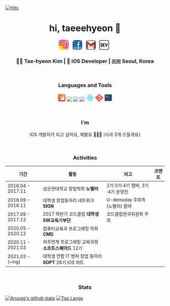 [![Hits](https://hits.seeyoufarm.com/api/count/incr/badge.svg?url=https%3A%2F%2Fgithub.com%2FTaehyeon-Kim&count_bg=%23DED0FF&title_bg=%239E9E9E&icon=&icon_color=%23E7E7E7&title=hits&edge_flat=false)](https://hits.seeyoufarm.com)
<h1 align='center'>hi, taeeehyeon 👀</h1> 

<p align='center'> 
<a href="https://www.instagram.com/taekki.dev/"><img height="32" src="https://github.com/Taehyeon-Kim/Taehyeon-Kim/blob/master/icon/iconfinder_social-media_instagram_1543322.png?raw=true"></a>&nbsp;&nbsp;
<a href="https://www.facebook.com/taekki97"><img height="30" src="https://github.com/Taehyeon-Kim/Taehyeon-Kim/blob/master/icon/iconfinder_social-media_facebook_1543325.png?raw=true"></a>&nbsp;&nbsp;
<a href="mailto:taehyeon.dev@gmail.com?subject=subject text"><img height="30" src="https://github.com/Taehyeon-Kim/Taehyeon-Kim/blob/master/icon/iconfinder_social-media_gmail_1873613.png?raw=true"></a>&nbsp;&nbsp;
<a href="https://taekki-dev.tistory.com/"><img height="30" src="https://github.com/Taehyeon-Kim/Taehyeon-Kim/blob/master/icon/iconfinder_84_Dev_logo_logos_4374078.png?raw=true"></a>&nbsp;&nbsp;
</p>

<h3 align='center'> 💁🏻 Tae-hyeon Kim |  iOS Developer | 🇰🇷 Seoul, Korea </h3> 

<br>

<h3 align='center'> Languages and Tools </h3>

<p align=center>
  <code><img height="25" src="https://github.com/Taehyeon-Kim/Taehyeon-Kim/blob/master/icon/iconfinder_swift-seeklogo_1010066.png"></code>
  <code><img height="25" src="https://user-images.githubusercontent.com/61109660/112825126-59d52f80-90c6-11eb-875d-a0cd23aabe25.png"></code>
  <code><img height="25" src="https://user-images.githubusercontent.com/61109660/112825135-5b9ef300-90c6-11eb-87a8-ebb4be6b30a3.png"></code>
  <code><img height="25" src="https://user-images.githubusercontent.com/61109660/112825263-838e5680-90c6-11eb-8333-a722dd51cdbf.png"></code>
  <code><img height="25" src="https://github.com/Taehyeon-Kim/Taehyeon-Kim/blob/master/icon/iconfinder_React.js_logo_1174949.png"></code>
  <code><img height="25" src="https://github.com/Taehyeon-Kim/Taehyeon-Kim/blob/master/icon/iconfinder_social_media_social_media_logo_git_2993773.png"></code>
  <code><img height="25" src="https://github.com/Taehyeon-Kim/Taehyeon-Kim/blob/master/icon/iconfinder_terminal_285695.png"></code>
</p>

<br>

<h3 align='center'> I'm </h3>

<p align=center>
iOS 개발자가 되고 싶어요, 제발요  (사과 3개 드릴게요) <br>
</p>

<br>

<h3 align='center'> Activities </h3>

  |기간|활동|비고|코멘트|
  |---|----|---|---|
  |2016.04 - 2017.11| 성균관대학교 창업학회 **노벨러**| 2기·3기·4기 멤버, 3기·4기 운영진 |
  |2016.09 - 2016.11| 대학생 창업동아리 네트워크 **SIGN**|U-demoday 주최측(노벨러) 참여|
  |2017.09 - 2017.12| 2017 하반기 코드클럽 **대학생 SW교육기부단** |코드클럽한국위원회 주최 |
  |2020.05 - 2020.12 |컴퓨터교육과 프로그래밍 학회 **CMD**|
  |2020.11 - 2021.03| 외주연계 프로그래밍 교육과정 **소프트스퀘어드** 12기|
  |2021.03 - (~ing) | 대학생 연합 IT 벤처 창업 동아리 **SOPT** 28기 iOS 파트|

<br>

<h3 align='center'> Stats </h3>

[![Anurag's github stats](https://github-readme-stats.vercel.app/api?username=Taehyeon-Kim)](https://github.com/anuraghazra/github-readme-stats)
[![Top Langs](https://github-readme-stats.vercel.app/api/top-langs/?username=Taehyeon-Kim&layout=compact)](https://github.com/Taehyeon-Kim/github-readme-stats)


